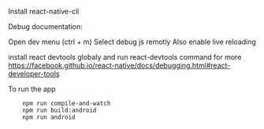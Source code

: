 Install react-native-cli

Debug documentation:

Open dev menu (ctrl + m) 
Select debug js remotly
Also enable live reloading

install react devtools globaly and run react-devtools command
for more https://facebook.github.io/react-native/docs/debugging.html#react-developer-tools

To run the app

``` console
    npm run compile-and-watch
    npm run build:android 
    npm run android 

```